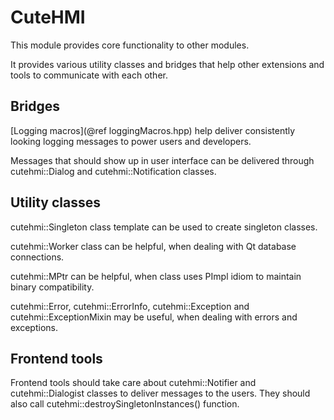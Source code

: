# CuteHMI

This module provides core functionality to other modules.

It provides various utility classes and bridges that help other extensions and tools to communicate with each other.

## Bridges

[Logging macros](@ref loggingMacros.hpp) help deliver consistently looking logging messages to power users and developers.

Messages that should show up in user interface can be delivered through cutehmi::Dialog and cutehmi::Notification classes.

## Utility classes

cutehmi::Singleton class template can be used to create singleton classes.

cutehmi::Worker class can be helpful, when dealing with Qt database connections.

cutehmi::MPtr can be helpful, when class uses PImpl idiom to maintain binary compatibility.

cutehmi::Error, cutehmi::ErrorInfo, cutehmi::Exception and cutehmi::ExceptionMixin may be useful, when dealing with errors and
exceptions.

## Frontend tools

Frontend tools should take care about cutehmi::Notifier and cutehmi::Dialogist classes to deliver messages to the users. They should
also call cutehmi::destroySingletonInstances() function.

